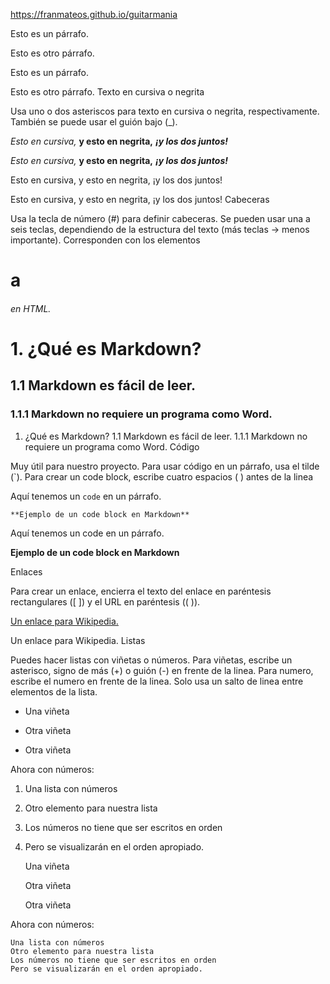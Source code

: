 https://franmateos.github.io/guitarmania

Esto es un párrafo.

Esto es otro párrafo.

Esto es un párrafo.

Esto es otro párrafo.
Texto en cursiva o negrita

Usa uno o dos asteriscos para texto en cursiva o negrita, respectivamente. También se puede usar el guión bajo (_).

*Esto en cursiva,* **y esto en negrita,** ***¡y los dos juntos!***

_Esto en cursiva,_ __y esto en negrita,__ ___¡y los dos juntos!___

Esto en cursiva, y esto en negrita, ¡y los dos juntos!

Esto en cursiva, y esto en negrita, ¡y los dos juntos!
Cabeceras

Usa la tecla de número (#) para definir cabeceras. Se pueden usar una a seis teclas, dependiendo de la estructura del texto (más teclas → menos importante). Corresponden con los elementos <h1> a <h6> en HTML.

# 1. ¿Qué es Markdown?
## 1.1 Markdown es fácil de leer.
### 1.1.1 Markdown no requiere un programa como Word. 

1. ¿Qué es Markdown?
1.1 Markdown es fácil de leer.
1.1.1 Markdown no requiere un programa como Word.
Código

Muy útil para nuestro proyecto. Para usar código en un párrafo, usa el tilde (`). Para crear un code block, escribe cuatro espacios ( ) antes de la linea

Aquí tenemos un `code` en un párrafo. 
    
    **Ejemplo de un code block en Markdown**

Aquí tenemos un code en un párrafo.

**Ejemplo de un code block en Markdown**

Enlaces

Para crear un enlace, encierra el texto del enlace en paréntesis rectangulares ([ ]) y el URL en paréntesis (( )).

[Un enlace para Wikipedia.](http://es.wikipedia.org/)

Un enlace para Wikipedia.
Listas

Puedes hacer listas con viñetas o números. Para viñetas, escribe un asterisco, signo de más (+) o guión (-) en frente de la linea. Para numero, escribe el numero en frente de la linea. Solo usa un salto de linea entre elementos de la lista.

* Una viñeta
+ Otra viñeta
- Otra viñeta

Ahora con números:

1. Una lista con números
2. Otro elemento para nuestra lista
4. Los números no tiene que ser escritos en orden
3. Pero se visualizarán en el orden apropiado. 

    Una viñeta

    Otra viñeta

    Otra viñeta

Ahora con números:

    Una lista con números
    Otro elemento para nuestra lista
    Los números no tiene que ser escritos en orden
    Pero se visualizarán en el orden apropiado.


